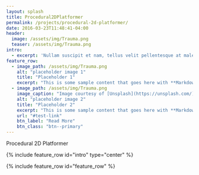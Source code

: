 ```yaml
---
layout: splash
title: Procedural2DPlatformer
permalink: /projects/procedural-2d-platformer/
date: 2016-03-23T11:48:41-04:00
header:
  image: /assets/img/Trauma.png
  teaser: /assets/img/Trauma.png
intro: 
  - excerpt: 'Nullam suscipit et nam, tellus velit pellentesque at malesuada, enim eaque. Quis nulla, netus tempor in diam gravida tincidunt, *proin faucibus* voluptate felis id sollicitudin. Centered with `type="center"`'
feature_row:
  - image_path: /assets/img/Trauma.png
    alt: "placeholder image 1"
    title: "Placeholder 1"
    excerpt: "This is some sample content that goes here with **Markdown** formatting."
  - image_path: /assets/img/Trauma.png
    image_caption: "Image courtesy of [Unsplash](https://unsplash.com/)"
    alt: "placeholder image 2"
    title: "Placeholder 2"
    excerpt: "This is some sample content that goes here with **Markdown** formatting."
    url: "#test-link"
    btn_label: "Read More"
    btn_class: "btn--primary"
---
```


Procedural 2D Platformer

{% include feature_row id="intro" type="center" %}

{% include feature_row id="feature_row" %}

